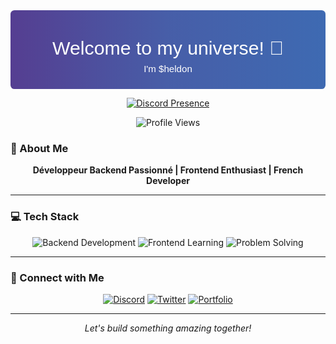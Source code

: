 <div align="center">
  <svg xmlns="http://www.w3.org/2000/svg" viewBox="0 0 800 200">
    <defs>
      <linearGradient id="headerGradient" x1="0%" y1="0%" x2="100%" y2="0%">
        <stop offset="0%" style="stop-color:#553E91"/>
        <stop offset="50%" style="stop-color:#475EA8"/>
        <stop offset="100%" style="stop-color:#3E6AB2"/>
      </linearGradient>
    </defs>
    <rect width="800" height="200" fill="url(#headerGradient)" rx="10"/>
    <text x="400" y="100" font-family="Arial, sans-serif" font-size="48" fill="white" text-anchor="middle" dominant-baseline="middle">
      Welcome to my universe! 👋
    </text>
    <text x="400" y="150" font-family="Arial, sans-serif" font-size="24" fill="white" text-anchor="middle" dominant-baseline="middle">
      I'm $heldon
    </text>
  </svg>

  [![Discord Presence](https://discord.c99.nl/widget/theme-3/999325599740997705.png)](https://discord.sheldon-dev.fr)

  ![Profile Views](https://komarev.com/ghpvc/?username=ItsSheldonDev&label=Profile%20views&color=553E91&style=for-the-badge)
</div>

### 🚀 About Me

<div align="center">
  <strong>Développeur Backend Passionné | Frontend Enthusiast | French Developer</strong>
</div>

---

### 💻 Tech Stack

<div align="center">

![Backend Development](https://img.shields.io/badge/Backend-553E91?style=for-the-badge)
![Frontend Learning](https://img.shields.io/badge/Frontend-3E6AB2?style=for-the-badge)
![Problem Solving](https://img.shields.io/badge/Problem_Solving-475EA8?style=for-the-badge)

</div>

---

### 🤝 Connect with Me

<div align="center">
  
[![Discord](https://img.shields.io/badge/Discord-553E91?style=for-the-badge&logo=discord&logoColor=white)](https://discord.sheldon-dev.fr)
[![Twitter](https://img.shields.io/badge/Twitter-475EA8?style=for-the-badge&logo=twitter&logoColor=white)](https://twitter.com/Sheldon_Dev)
[![Portfolio](https://img.shields.io/badge/Portfolio-3E6AB2?style=for-the-badge&logo=firefox&logoColor=white)](https://sheldon-dev.fr)

</div>

---

<div align="center">
  <i>Let's build something amazing together!</i>
</div>
